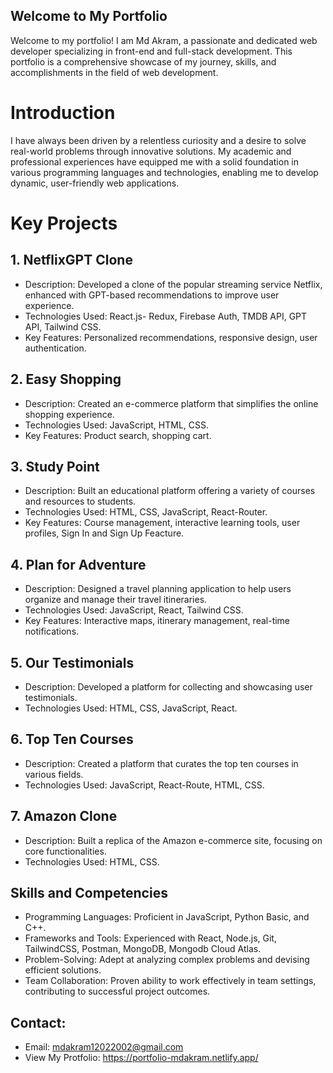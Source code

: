 <!-- @format -->

## Welcome to My Portfolio

Welcome to my portfolio! I am Md Akram, a passionate and dedicated web developer specializing in front-end and full-stack development. This portfolio is a comprehensive showcase of my journey, skills, and accomplishments in the field of web development.

# Introduction

I have always been driven by a relentless curiosity and a desire to solve real-world problems through innovative solutions. My academic and professional experiences have equipped me with a solid foundation in various programming languages and technologies, enabling me to develop dynamic, user-friendly web applications.

# Key Projects

## 1. NetflixGPT Clone

- Description: Developed a clone of the popular streaming service Netflix, enhanced with GPT-based recommendations to improve user experience.
- Technologies Used: React.js- Redux, Firebase Auth, TMDB API, GPT API, Tailwind CSS.
- Key Features: Personalized recommendations, responsive design, user authentication.

## 2. Easy Shopping

- Description: Created an e-commerce platform that simplifies the online shopping experience.
- Technologies Used: JavaScript, HTML, CSS.
- Key Features: Product search, shopping cart.

## 3. Study Point

- Description: Built an educational platform offering a variety of courses and resources to students.
- Technologies Used: HTML, CSS, JavaScript, React-Router.
- Key Features: Course management, interactive learning tools, user profiles, Sign In and Sign Up Feacture.

## 4. Plan for Adventure

- Description: Designed a travel planning application to help users organize and manage their travel itineraries.
- Technologies Used: JavaScript, React, Tailwind CSS.
- Key Features: Interactive maps, itinerary management, real-time notifications.

## 5. Our Testimonials

- Description: Developed a platform for collecting and showcasing user testimonials.
- Technologies Used: HTML, CSS, JavaScript, React.

## 6. Top Ten Courses

- Description: Created a platform that curates the top ten courses in various fields.
- Technologies Used: JavaScript, React-Route, HTML, CSS.

## 7. Amazon Clone

- Description: Built a replica of the Amazon e-commerce site, focusing on core functionalities.
- Technologies Used: HTML, CSS.

## Skills and Competencies

- Programming Languages: Proficient in JavaScript, Python Basic, and C++.
- Frameworks and Tools: Experienced with React, Node.js, Git, TailwindCSS, Postman, MongoDB, Mongodb Cloud Atlas.
- Problem-Solving: Adept at analyzing complex problems and devising efficient solutions.
- Team Collaboration: Proven ability to work effectively in team settings, contributing to successful project outcomes.

## Contact:

- Email: mdakram12022002@gmail.com
- View My Protfolio: https://portfolio-mdakram.netlify.app/
